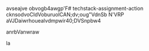 avseajve obvogb4awgp'F# techstack-assignment-action
cknsodvoCldVoburuolCAN;dv;oug"VdnSb
N'VRP
aVJDaiwrhouealvdmpwir40;DVSnpbw4

anrbVanwraw

la
